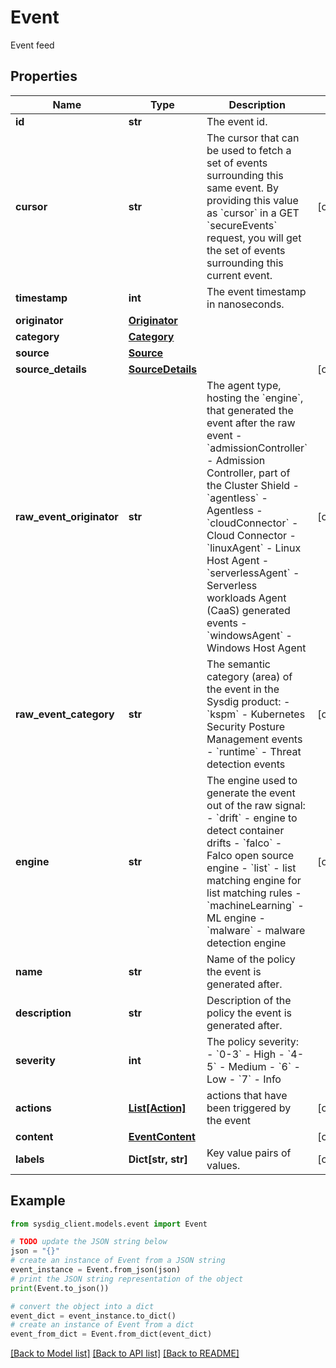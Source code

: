 # Event

Event feed

## Properties

Name | Type | Description | Notes
------------ | ------------- | ------------- | -------------
**id** | **str** | The event id. | 
**cursor** | **str** | The cursor that can be used to fetch a set of events surrounding this same event. By providing this value as &#x60;cursor&#x60; in a GET &#x60;secureEvents&#x60; request, you will get the set of events surrounding this current event.  | [optional] 
**timestamp** | **int** | The event timestamp in nanoseconds. | 
**originator** | [**Originator**](Originator.md) |  | 
**category** | [**Category**](Category.md) |  | 
**source** | [**Source**](Source.md) |  | 
**source_details** | [**SourceDetails**](SourceDetails.md) |  | [optional] 
**raw_event_originator** | **str** | The agent type, hosting the &#x60;engine&#x60;, that generated the event after the raw event - &#x60;admissionController&#x60; - Admission Controller, part of the Cluster Shield - &#x60;agentless&#x60; - Agentless - &#x60;cloudConnector&#x60; - Cloud Connector - &#x60;linuxAgent&#x60; - Linux Host Agent - &#x60;serverlessAgent&#x60; - Serverless workloads Agent (CaaS) generated events - &#x60;windowsAgent&#x60; - Windows Host Agent  | [optional] 
**raw_event_category** | **str** | The semantic category (area) of the event in the Sysdig product: - &#x60;kspm&#x60; -  Kubernetes Security Posture Management events - &#x60;runtime&#x60; - Threat detection events  | [optional] 
**engine** | **str** | The engine used to generate the event out of the raw signal: - &#x60;drift&#x60; - engine to detect container drifts  - &#x60;falco&#x60; - Falco open source engine - &#x60;list&#x60; - list matching engine for list matching rules - &#x60;machineLearning&#x60; - ML engine - &#x60;malware&#x60; - malware detection engine  | [optional] 
**name** | **str** | Name of the policy the event is generated after. | 
**description** | **str** | Description of the policy the event is generated after. | 
**severity** | **int** | The policy severity: - &#x60;0-3&#x60; - High - &#x60;4-5&#x60; - Medium - &#x60;6&#x60; - Low - &#x60;7&#x60; - Info  | 
**actions** | [**List[Action]**](Action.md) | actions that have been triggered by the event | [optional] 
**content** | [**EventContent**](EventContent.md) |  | [optional] 
**labels** | **Dict[str, str]** | Key value pairs of values. | [optional] 

## Example

```python
from sysdig_client.models.event import Event

# TODO update the JSON string below
json = "{}"
# create an instance of Event from a JSON string
event_instance = Event.from_json(json)
# print the JSON string representation of the object
print(Event.to_json())

# convert the object into a dict
event_dict = event_instance.to_dict()
# create an instance of Event from a dict
event_from_dict = Event.from_dict(event_dict)
```
[[Back to Model list]](../README.md#documentation-for-models) [[Back to API list]](../README.md#documentation-for-api-endpoints) [[Back to README]](../README.md)


